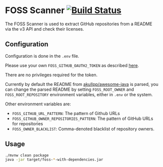 # FOSS Scanner [![Build Status](https://travis-ci.com/akullpp/foss.svg?branch=master)](https://travis-ci.com/akullpp/foss)

The FOSS Scanner is used to extract GitHub repositories from a README via the v3 API and check their licenses.

## Configuration

Configuration is done in the `.env` file.

Please use your own `FOSS_GITHUB_OAUTH2_TOKEN` as described [here](https://help.github.com/en/articles/creating-a-personal-access-token-for-the-command-line).

There are no privileges required for the token.

Currently by default the README from [akullpp/awesome-java](https://github.com/akullpp/awesome-java) is parsed, you can change the parsed README by setting `FOSS_ROOT_OWNER` and `FOSS_ROOT_REPOSITORY` environment variables, either in `.env` or the system.

Other environment variables are:

* `FOSS_GITHUB_URL_PATTERN`: The pattern of Github URLs
* `FOSS_GITHUB_OWNER_REPOSITORIES_PATTERN`: The pattern of GitHub URLs for repositories
* `FOSS_OWNER_BLACKLIST`: Comma-denoted blacklist of repository owners.

## Usage

```sh
./mvnw clean package
java -jar target/foss-*-with-dependencies.jar
```
